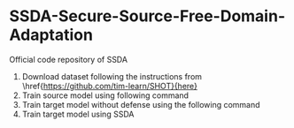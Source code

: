 # SSDA-Secure-Source-Free-Domain-Adaptation
Official code repository of SSDA

1) Download dataset following the instructions from \href{https://github.com/tim-learn/SHOT}{here}
2) Train source model using following command
3) Train target model without defense using the following command
4) Train target model using SSDA 
